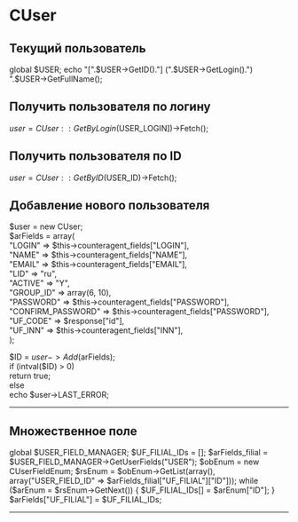 # CUser

## Текущий пользователь

global $USER;  
echo "[".$USER->GetID()."] (".$USER->GetLogin().") ".$USER->GetFullName();  


## Получить пользователя по логину
$user = CUser::GetByLogin($USER_LOGIN])->Fetch();

## Получить пользователя по ID
$user = CUser::GetByID($USER_ID)->Fetch();


## Добавление нового пользователя
$user = new CUser;  
$arFields = array(  
"LOGIN" => $this->counteragent_fields["LOGIN"],  
                    "NAME" => $this->counteragent_fields["NAME"],  
                    "EMAIL" => $this->counteragent_fields["EMAIL"],  
                    "LID" => "ru",  
                    "ACTIVE" => "Y",  
                    "GROUP_ID" => array(6, 10),  
                    "PASSWORD" => $this->counteragent_fields["PASSWORD"],  
                    "CONFIRM_PASSWORD" => $this->counteragent_fields["PASSWORD"],  
                    "UF_CODE" => $response["id"],  
                    "UF_INN" => $this->counteragent_fields["INN"],  
                );  

$ID = $user->Add($arFields);  
if (intval($ID) > 0)  
    return true;  
else  
    echo $user->LAST_ERROR;  
****************************************** 

## Множественное поле
global $USER_FIELD_MANAGER;
$UF_FILIAL_IDs = [];
$arFields_filial = $USER_FIELD_MANAGER->GetUserFields("USER");
$obEnum = new CUserFieldEnum;
$rsEnum = $obEnum->GetList(array(), array("USER_FIELD_ID" => $arFields_filial["UF_FILIAL"]["ID"]));
while ($arEnum = $rsEnum->GetNext()) {
$UF_FILIAL_IDs[] = $arEnum["ID"];
}
$arFields["UF_FILIAL"] = $UF_FILIAL_IDs;

****************************************** 
